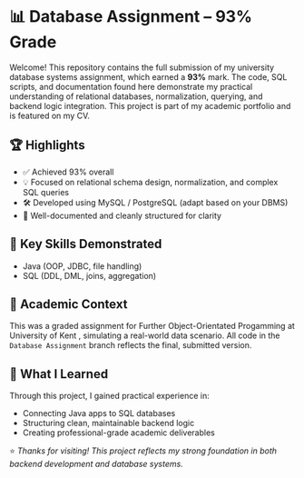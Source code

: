 # 📊 Database Assignment – 93% Grade

Welcome! This repository contains the full submission of my university database systems assignment, which earned a **93%** mark. The code, SQL scripts, and documentation found here demonstrate my practical understanding of relational databases, normalization, querying, and backend logic integration. This project is part of my academic portfolio and is featured on my CV.

## 🏆 Highlights

- ✅ Achieved 93% overall
- 💡 Focused on relational schema design, normalization, and complex SQL queries
- 🛠️ Developed using MySQL / PostgreSQL (adapt based on your DBMS)
- 📁 Well-documented and cleanly structured for clarity

## 💼 Key Skills Demonstrated

- Java (OOP, JDBC, file handling)
- SQL (DDL, DML, joins, aggregation)

## 📌 Academic Context

This was a graded assignment for Further Object-Orientated Progamming at University of Kent , simulating a real-world data scenario. All code in the `Database Assignment` branch reflects the final, submitted version.

## 🧠 What I Learned

Through this project, I gained practical experience in:

- Connecting Java apps to SQL databases
- Structuring clean, maintainable backend logic
- Creating professional-grade academic deliverables

⭐ *Thanks for visiting! This project reflects my strong foundation in both backend development and database systems.*



